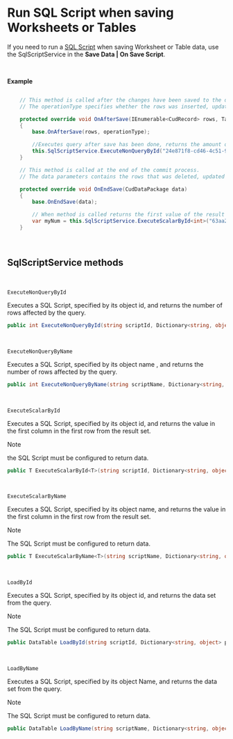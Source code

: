 
# Run SQL Script when saving Worksheets or Tables

If you need to run a [SQL Script](../../sqlscripts.md) when saving Worksheet or Table data, use the SqlScriptService in the **Save Data | On Save Script**.

<br/>

**Example** 
```csharp

    // This method is called after the changes have been saved to the database.
    // The operationType specifies whether the rows was inserted, updated or deleted.

    protected override void OnAfterSave(IEnumerable<CudRecord> rows, TableOperationType operationType)
    {   
        base.OnAfterSave(rows, operationType);

        //Executes query after save has been done, returns the amount of rows affected
        this.SqlScriptService.ExecuteNonQueryById("24e871f8-cd46-4c51-9a46-cbf7eec66bff");
    }

    // This method is called at the end of the commit process.
    // The data parameters contains the rows that was deleted, updated or inserted.

    protected override void OnEndSave(CudDataPackage data)
    {
        base.OnEndSave(data);

        // When method is called returns the first value of the result set.
        var myNum = this.SqlScriptService.ExecuteScalarById<int>("63aa2021-4092-48d1-ba8f-975aeecb5202");
    }

```
<br/>

## SqlScriptService methods
<br/>

`ExecuteNonQueryById`

Executes a SQL Script, specified by its object id, and returns the number of rows affected by the query.
```csharp
public int ExecuteNonQueryById(string scriptId, Dictionary<string, object> paramValues = null)
```
<br/>

`ExecuteNonQueryByName`

Executes a SQL Script, specified by its object name , and returns the number of rows affected by the query.
```csharp
public int ExecuteNonQueryByName(string scriptName, Dictionary<string, object> paramValues = null)
```

<br/>

`ExecuteScalarById`

Executes a SQL Script, specified by its object id, and returns the value in the first column in the first row from the result set.  

> [!NOTE]
> the SQL Script must be configured to return data.

```csharp
public T ExecuteScalarById<T>(string scriptId, Dictionary<string, object> paramValues = null)
```
<br/>

`ExecuteScalarByName`

Executes a SQL Script, specified by its object name, and returns the value in the first column in the first row from the result set. 

> [!NOTE]
> The SQL Script must be configured to return data.

```csharp
public T ExecuteScalarByName<T>(string scriptName, Dictionary<string, object> paramValues = null)
```
<br/>

`LoadById`

Executes a SQL Script, specified by its object id, and returns the data set from the query. 

> [!NOTE]
> The SQL Script must be configured to return data.

```csharp
public DataTable LoadById(string scriptId, Dictionary<string, object> paramValues = null)
```
<br/>

`LoadByName`

Executes a SQL Script, specified by its object Name, and returns the data set from the query. 

> [!NOTE]
> The SQL Script must be configured to return data.

```csharp
public DataTable LoadByName(string scriptName, Dictionary<string, object> paramValues = null)
```